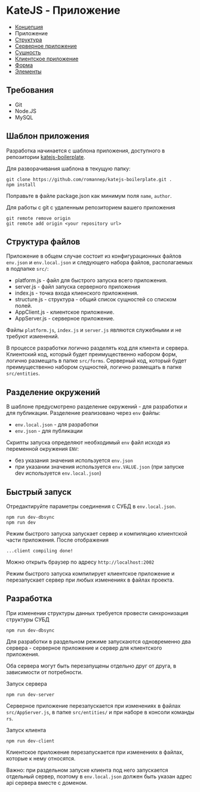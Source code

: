 # KateJS - Приложение

- [Концепция](https://github.com/romannep/katejs/blob/master/docs/README.md)
- Приложение
- [Структура](https://github.com/romannep/katejs/blob/master/docs/structure.md)
- [Серверное приложение](https://github.com/romannep/katejs/blob/master/docs/server.md)
- [Сушность](https://github.com/romannep/katejs/blob/master/docs/entity.md)
- [Клиентское приложение](https://github.com/romannep/katejs/blob/master/docs/client.md)
- [Форма](https://github.com/romannep/katejs/blob/master/docs/form.md)
- [Элементы](https://github.com/romannep/katejs/blob/master/docs/elements.md)

## Требования

- Git
- Node.JS
- MySQL

## Шаблон приложения
Разработка начинается с шаблона приложения, доступного в репозитории [katejs-boilerplate](https://github.com/romannep/katejs-boilerplate).

Для разворачивания шаблона в текущую папку:
````
git clone https://github.com/romannep/katejs-boilerplate.git .
npm install
````
Поправьте в файле package.json как минимум поля `name`, `author`.

Для работы с git с удаленным репозиторием вашего приложения
````
git remote remove origin
git remote add origin <your repository url>
````
##  Структура файлов

Приложение в общем случае состоит из конфигурационных файлов 
`env.json` и `env.local.json`
и следующего набора файлов, располагаемых в подпапке `src/`:

- platform.js - файл для быстрого запуска всего приложения.
- server.js - файл запуска серверного приложения
- index.js - точка входа клиенского приложнения.
- structure.js - структура - общий список сущностей со списком полей.
- AppClient.js - клиентское приложение.
- AppServer.js - серверное приложение.

Файлы `platform.js`, `index.js` и `server.js` являются служебными 
и не требуют изменений.

В процессе разработки логично разделять код для клиента и сервера.
Клиентский код, который будет преимущественно набором форм, логично
размещать в папке `src/forms`. 
Серверный код, который будет преимущественно набором сущностей, логично
размещать в папке `src/entities`.

## Разделение окружений

В шаблоне предусмотрено разделение окружений - для разработки и для публикации.
Разделение реализовано через `env` файлы:
- `env.local.json` - для разработки
- `env.json` - для публикации

Скрипты запуска определяют необходимый `env` файл исходя из переменной окружения `ENV`:
- без указания значения используется `env.json`
- при указании значения используется `env.VALUE.json` 
(при запуске dev используется `env.local.json`)

## Быстрый запуск
Отредактируйте параметры соединения с СУБД в `env.local.json`.

````
npm run dev-dbsync
npm run dev
````

Режим быстрого запуска запускает сервер и компиляцию клиентской части приложения.
После отображения 
````
...client compiling done!
````
Можно открыть браузер по адресу `http://localhost:2002`

Режим быстрого запуска компилирует клиентское приложение и перезапускает сервер
при любых изменениях в файлах проекта.

## Разработка

При изменении структуры данных требуется провести
синхронизация структуры СУБД
````
npm run dev-dbsync
````

Для разработки в раздельном режиме запускаются одновременно 
два сервера - серверное приложение и сервер для клиентского приложения.

Оба сервера могут быть перезапущены отдельно друг от друга, в зависимости 
от потребности.

Запуск сервера
````
npm run dev-server
````
Серверное приложение перезапускается при изменениях в файлах `src/AppServer.js`, 
в папке `src/entities/` и при наборе в консоли команды `rs`.


Запуск клиента
````
npm run dev-client
````
Клиентское приложение перезапускается при изменениях в файлах, которые к нему относятся.

Важно: при раздельном запуске клиента под него запускается отдельный сервер, поэтому
в `env.local.json` должен быть указан адрес api сервера вместе с доменом.
